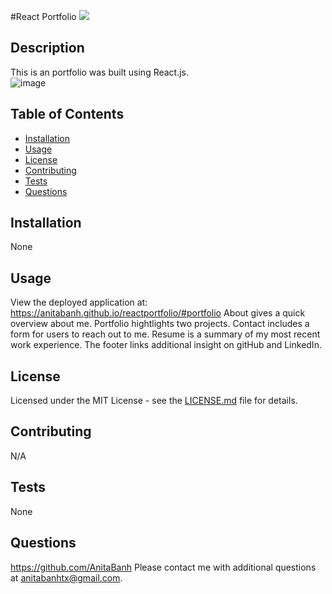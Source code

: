 #React Portfolio
![](https://img.shields.io/badge/license-MIT-green)

  ## Description
  This is an portfolio was built using React.js.  
  ![image](https://user-images.githubusercontent.com/120350675/225808412-feb9c215-0593-4fd7-ac6f-aa8e4a44dbb6.png)

  ## Table of Contents 
  - [Installation](##installation)
  - [Usage](#usage)
  - [License](#license)
  - [Contributing](#contributing)
  - [Tests](#tests)
  - [Questions](#questions)

  ## Installation
  None

  ## Usage
  View the deployed application at: https://anitabanh.github.io/reactportfolio/#portfolio  About gives a quick overview about me.  Portfolio hightlights two projects.  Contact includes a form for users to reach out to me.  Resume is a summary of my most recent work experience.  The footer links additional insight on gitHub and LinkedIn. 

  ## License
  Licensed under the MIT License - see the [LICENSE.md](https://github.com/AnitaBanh/reactportfolio/blob/main/LICENSE) file for details.

  ## Contributing
  N/A

  ## Tests
  None

  ## Questions
  <https://github.com/AnitaBanh>
  Please contact me with additional questions at anitabanhtx@gmail.com.
  
